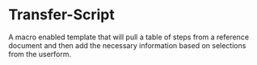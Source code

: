 # Transfer-Script
A macro enabled template that will pull a table of steps from a reference document and then add the necessary information based on selections from the userform.
